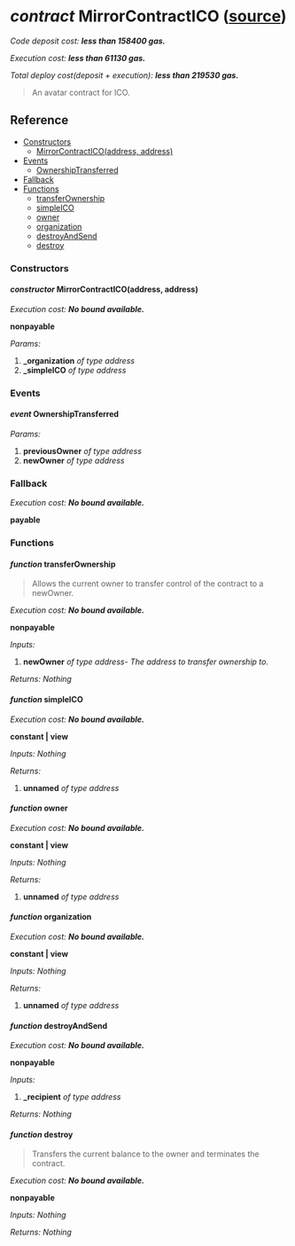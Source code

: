 # *contract* MirrorContractICO ([source](https://github.com/daostack/daostack/tree/master/./contracts/universalSchemes/SimpleICO.sol))
*Code deposit cost: **less than 158400 gas.***

*Execution cost: **less than 61130 gas.***

*Total deploy cost(deposit + execution): **less than 219530 gas.***

> An avatar contract for ICO.


## Reference
- [Constructors](#constructors)
    - [MirrorContractICO(address, address)](#constructor-mirrorcontracticoaddress-address)
- [Events](#events)
    - [OwnershipTransferred](#event-ownershiptransferred)
- [Fallback](#fallback)
- [Functions](#functions)
    - [transferOwnership](#function-transferownership)
    - [simpleICO](#function-simpleico)
    - [owner](#function-owner)
    - [organization](#function-organization)
    - [destroyAndSend](#function-destroyandsend)
    - [destroy](#function-destroy)
### Constructors
#### *constructor* MirrorContractICO(address, address)

*Execution cost: **No bound available.***

**nonpayable**

*Params:*
1. **_organization** *of type address*
2. **_simpleICO** *of type address*


### Events
#### *event* OwnershipTransferred
*Params:*
1. **previousOwner** *of type address*
2. **newOwner** *of type address*


### Fallback
*Execution cost: **No bound available.***

**payable**



### Functions
#### *function* transferOwnership
> Allows the current owner to transfer control of the contract to a newOwner.

*Execution cost: **No bound available.***

**nonpayable**

*Inputs:*
1. **newOwner** *of type address- The address to transfer ownership to.*

*Returns:*
*Nothing*


#### *function* simpleICO

*Execution cost: **No bound available.***

**constant | view**

*Inputs:*
*Nothing*

*Returns:*
1. **unnamed** *of type address*


#### *function* owner

*Execution cost: **No bound available.***

**constant | view**

*Inputs:*
*Nothing*

*Returns:*
1. **unnamed** *of type address*


#### *function* organization

*Execution cost: **No bound available.***

**constant | view**

*Inputs:*
*Nothing*

*Returns:*
1. **unnamed** *of type address*


#### *function* destroyAndSend

*Execution cost: **No bound available.***

**nonpayable**

*Inputs:*
1. **_recipient** *of type address*

*Returns:*
*Nothing*


#### *function* destroy
> Transfers the current balance to the owner and terminates the contract.

*Execution cost: **No bound available.***

**nonpayable**

*Inputs:*
*Nothing*

*Returns:*
*Nothing*


